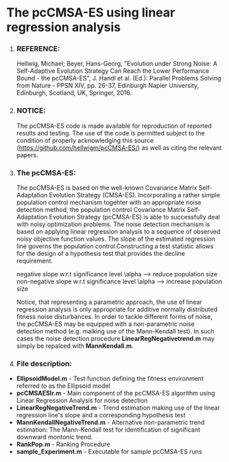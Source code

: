# The pcCMSA-ES using linear regression analysis

1. ### REFERENCE:  
   
   Hellwig, Michael; Beyer, Hans-Georg, "Evolution under Strong Noise: A Self-Adaptive Evolution Strategy Can Reach the Lower Performance Bound - the pcCMSA-ES", J. Handl et al. (Ed.): Parallel Problems Solving from Nature - PPSN XIV, pp. 26-37, Edinburgh Napier University, Edinburgh, Scotland, UK, Springer, 2016.

2. ### NOTICE:  

   The pcCMSA-ES code is made available for reproduction of reported results and testing. The use of the code is permitted subject to the condition of properly acknowledging this source (https://github.com/hellwigm/pcCMSA-ES/) as well as citing the relevant papers.

3. ### The pcCMSA-ES:  

   The pcCMSA-ES is based on the well-known Covariance Matrix Self-Adaptation Evolution Strategy (CMSA-ES). Incorporating a rather simple population control mechanism togehter with an appropriate noise detection method, the population control Covariance Matrix Self-Adaptation Evolution Strategy (pcCMSA-ES) is able to successfully deal with noisy optimization problems. The noise detection mechanism is based on applying linear regression analysis to a sequence of observed noisy objective function values. The slope of the estimated regression line governs the population control.Constructing a test statistic allows for the design of a hypothesis test that provides the decline requirement.  
   
   negative slope w.r.t significance level \alpha      --> reduce population size  
   non-negative slope w.r.t significance level \alpha  --> increase population size
   
   Notice, that representing a parametric approach, the use of linear regression analysis is only appropriate for additive normally distributed fitness noise disturbances. In order to tackle different forms of noise, the pcCMSA-ES may be equipped with a non-parametric noise detection method (e.g. maiking use of the Mann-Kendall test). In such cases the noise detection procedure __LinearRegNegativetrend.m__ may simply be repalced with __MannKendall.m__. 
   
4. ### File description:  

  * __EllipsoidModel.m__      - Test function defining the fitness environment referred to as the Ellipsoid model 
  * __pcCMSAESlr.m__          - Main component of the pcCMSA-ES algorithm using Linear Regression Analysis for noise detection
  * __LinearRegNegativeTrend.m__ - Trend estimation making use of the linear regression line's slope and a corresponding hypothesis test
  * __MannKendallNegativeTrend.m__ - Alternative non-parametric trend estimation: The Mann-Kendall test for identification of significant downward montonic trend.
  * __RankPop.m__                 - Ranking Procedure
  * __sample_Experiment.m__      - Executable for sample pcCMSA-ES runs
